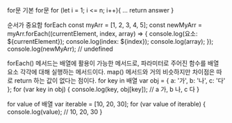 for문
기본 for문
for (let i = 1; i <= n; i++){
...
return answer
}

순서가 중요함
forEach
const myArr = [1, 2, 3, 4, 5];
const newMyArr = myArr.forEach((currentElement, index, array) => {
console.log(요소: ${currentElement});
console.log(index: ${index});
console.log(array);
});
console.log(newMyArr); // undefined

forEach() 메서드는 배열에 활용이 가능한 메서드로, 파라미터로 주어진 함수를 배열 요소 각각에 대해 실행하는 메서드이다.
map() 메서드와 거의 비슷하지만 차이점은 따로 return 하는 값이 없다는 점이다.
for key in 배열
var obj = { a: '가', b: '나', c: '다' };
for (var key in obj) {
console.log(key, obj[key]); // a 가, b 나, c 다
}

for value of 배열
var iterable = [10, 20, 30];
for (var value of iterable) {
console.log(value); // 10, 20, 30
}
